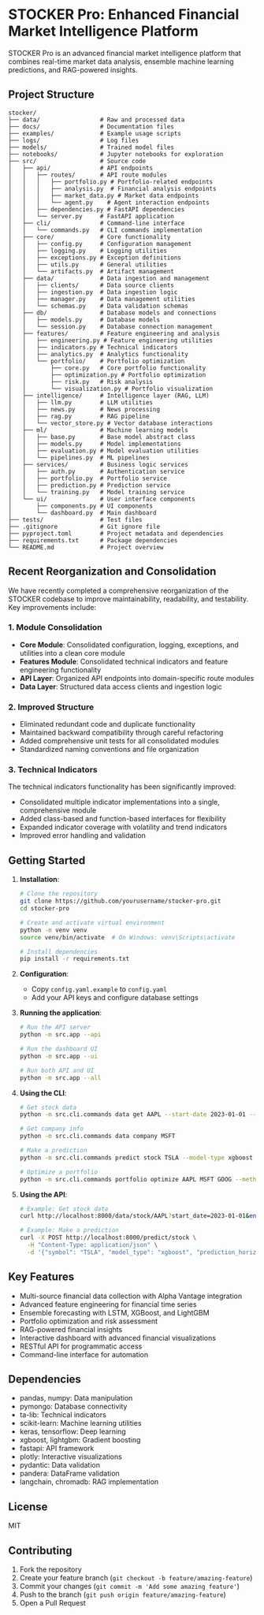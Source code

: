# STOCKER Pro: Enhanced Financial Market Intelligence Platform

STOCKER Pro is an advanced financial market intelligence platform that combines real-time market data analysis, ensemble machine learning predictions, and RAG-powered insights.

## Project Structure

```
stocker/
├── data/                 # Raw and processed data
├── docs/                 # Documentation files
├── examples/             # Example usage scripts
├── logs/                 # Log files 
├── models/               # Trained model files
├── notebooks/            # Jupyter notebooks for exploration
├── src/                  # Source code
│   ├── api/              # API endpoints
│   │   ├── routes/       # API route modules
│   │   │   ├── portfolio.py # Portfolio-related endpoints
│   │   │   ├── analysis.py  # Financial analysis endpoints
│   │   │   ├── market_data.py # Market data endpoints
│   │   │   └── agent.py    # Agent interaction endpoints
│   │   ├── dependencies.py # FastAPI dependencies
│   │   └── server.py     # FastAPI application
│   ├── cli/              # Command-line interface
│   │   └── commands.py   # CLI commands implementation
│   ├── core/             # Core functionality
│   │   ├── config.py     # Configuration management
│   │   ├── logging.py    # Logging utilities
│   │   ├── exceptions.py # Exception definitions
│   │   ├── utils.py      # General utilities
│   │   └── artifacts.py  # Artifact management
│   ├── data/             # Data ingestion and management
│   │   ├── clients/      # Data source clients
│   │   ├── ingestion.py  # Data ingestion logic
│   │   ├── manager.py    # Data management utilities
│   │   └── schemas.py    # Data validation schemas
│   ├── db/               # Database models and connections
│   │   ├── models.py     # Database models
│   │   └── session.py    # Database connection management
│   ├── features/         # Feature engineering and analysis
│   │   ├── engineering.py # Feature engineering utilities
│   │   ├── indicators.py # Technical indicators
│   │   ├── analytics.py  # Analytics functionality
│   │   └── portfolio/    # Portfolio optimization
│   │       ├── core.py   # Core portfolio functionality
│   │       ├── optimization.py # Portfolio optimization
│   │       ├── risk.py   # Risk analysis
│   │       └── visualization.py # Portfolio visualization
│   ├── intelligence/     # Intelligence layer (RAG, LLM)
│   │   ├── llm.py        # LLM utilities
│   │   ├── news.py       # News processing
│   │   ├── rag.py        # RAG pipeline
│   │   └── vector_store.py # Vector database interactions
│   ├── ml/               # Machine learning models
│   │   ├── base.py       # Base model abstract class
│   │   ├── models.py     # Model implementations
│   │   ├── evaluation.py # Model evaluation utilities
│   │   └── pipelines.py  # ML pipelines
│   ├── services/         # Business logic services
│   │   ├── auth.py       # Authentication service
│   │   ├── portfolio.py  # Portfolio service
│   │   ├── prediction.py # Prediction service
│   │   └── training.py   # Model training service
│   └── ui/               # User interface components
│       ├── components.py # UI components
│       └── dashboard.py  # Main dashboard
├── tests/                # Test files
├── .gitignore            # Git ignore file
├── pyproject.toml        # Project metadata and dependencies
├── requirements.txt      # Package dependencies
└── README.md             # Project overview
```

## Recent Reorganization and Consolidation

We have recently completed a comprehensive reorganization of the STOCKER codebase to improve maintainability, readability, and testability. Key improvements include:

### 1. Module Consolidation

* **Core Module**: Consolidated configuration, logging, exceptions, and utilities into a clean core module
* **Features Module**: Consolidated technical indicators and feature engineering functionality
* **API Layer**: Organized API endpoints into domain-specific route modules
* **Data Layer**: Structured data access clients and ingestion logic

### 2. Improved Structure

* Eliminated redundant code and duplicate functionality
* Maintained backward compatibility through careful refactoring
* Added comprehensive unit tests for all consolidated modules
* Standardized naming conventions and file organization

### 3. Technical Indicators

The technical indicators functionality has been significantly improved:

* Consolidated multiple indicator implementations into a single, comprehensive module
* Added class-based and function-based interfaces for flexibility
* Expanded indicator coverage with volatility and trend indicators
* Improved error handling and validation

## Getting Started

1. **Installation**:
   ```bash
   # Clone the repository
   git clone https://github.com/yourusername/stocker-pro.git
   cd stocker-pro
   
   # Create and activate virtual environment
   python -m venv venv
   source venv/bin/activate  # On Windows: venv\Scripts\activate
   
   # Install dependencies
   pip install -r requirements.txt
   ```

2. **Configuration**:
   - Copy `config.yaml.example` to `config.yaml`
   - Add your API keys and configure database settings

3. **Running the application**:
   ```bash
   # Run the API server
   python -m src.app --api
   
   # Run the dashboard UI
   python -m src.app --ui
   
   # Run both API and UI
   python -m src.app --all
   ```

4. **Using the CLI**:
   ```bash
   # Get stock data
   python -m src.cli.commands data get AAPL --start-date 2023-01-01 --end-date 2023-12-31
   
   # Get company info
   python -m src.cli.commands data company MSFT
   
   # Make a prediction
   python -m src.cli.commands predict stock TSLA --model-type xgboost --horizon 5d
   
   # Optimize a portfolio
   python -m src.cli.commands portfolio optimize AAPL MSFT GOOG --method efficient_frontier
   ```

5. **Using the API**:
   ```bash
   # Example: Get stock data
   curl http://localhost:8000/data/stock/AAPL?start_date=2023-01-01&end_date=2023-12-31
   
   # Example: Make a prediction
   curl -X POST http://localhost:8000/predict/stock \
     -H "Content-Type: application/json" \
     -d '{"symbol": "TSLA", "model_type": "xgboost", "prediction_horizon": "5d"}'
   ```

## Key Features

- Multi-source financial data collection with Alpha Vantage integration
- Advanced feature engineering for financial time series
- Ensemble forecasting with LSTM, XGBoost, and LightGBM
- Portfolio optimization and risk assessment
- RAG-powered financial insights
- Interactive dashboard with advanced financial visualizations
- RESTful API for programmatic access
- Command-line interface for automation

## Dependencies

- pandas, numpy: Data manipulation
- pymongo: Database connectivity
- ta-lib: Technical indicators
- scikit-learn: Machine learning utilities
- keras, tensorflow: Deep learning
- xgboost, lightgbm: Gradient boosting
- fastapi: API framework
- plotly: Interactive visualizations
- pydantic: Data validation
- pandera: DataFrame validation
- langchain, chromadb: RAG implementation

## License

MIT

## Contributing

1. Fork the repository
2. Create your feature branch (`git checkout -b feature/amazing-feature`)
3. Commit your changes (`git commit -m 'Add some amazing feature'`)
4. Push to the branch (`git push origin feature/amazing-feature`)
5. Open a Pull Request